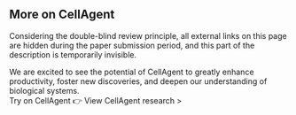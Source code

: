## More on CellAgent
Considering the double-blind review principle, all external links on this page are hidden during the paper submission period, and this part of the description is temporarily invisible.
<!-- ### Research

CellAgent is publicly accessible on [BiorXiv](https://www.biorxiv.org/content/10.1101/2024.05.13.593861v1).  -->

<!-- ### Meet the team

<div class="mx-16 px-16">

- **Prof.** [Jiajie Peng](https://github.com) Northwestern Polytechnical University
- **Prof.** [Jianye Hao](https://github.com) Tianjin University
</div> -->

<!-- ### Contact us

If you have any suggestions or concerns during use, please feel free to contact
the developer (email: TBD) or the corresponding authors (Professor Peng and
Professor Hao). In your email, please specify the time the issue occurred and
include your usage record of CellAgent (screenshots, etc.) to help us identify
the problem. Thank you. -->

<v-sheet class="mt-8 d-flex align-center justify-center flex-wrap text-center mx-auto pa-16 bg-grey-darken-4" elevation="4" max-width="800" width="100%">
  <div class="text-h5 font-weight-medium mb-8">
We are excited to see the potential of CellAgent to greatly enhance productivity,
foster new discoveries, and deepen our understanding of biological systems.
  </div>
  <v-btn rounded href="http://cell.agent4science.cn/start/" class="bg-white"  target="_blank">Try on CellAgent 👉</v-btn>
  <v-btn variant="text" href="#" target="_blank">View CellAgent research ></v-btn>
</v-sheet>
